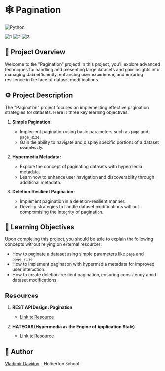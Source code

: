 # :spider_web: Pagination

![Python](https://img.shields.io/badge/Python-3.7-blue?style=for-the-badge&logo=python&logoColor=white)

![1](https://github.com/v-dav/holbertonschool-web_back_end/assets/115344057/bb8d9154-4c31-4941-b8d9-b40a2055cb8a)
![2](https://github.com/v-dav/holbertonschool-web_back_end/assets/115344057/ec639613-963a-40b7-8412-469f84140504)
![3](https://github.com/v-dav/holbertonschool-web_back_end/assets/115344057/0cc57c91-9e50-4704-bcc5-ee47d9e41eaa)


## 🧐 Project Overview

Welcome to the "Pagination" project! In this project, you'll explore advanced techniques for handling and presenting large datasets and gain insights into managing data efficiently, enhancing user experience, and ensuring resilience in the face of dataset modifications.

## ⚙️ Project Description

The "Pagination" project focuses on implementing effective pagination strategies for datasets. Here is three key learning objectives:

1. **Simple Pagination:**
   - Implement pagination using basic parameters such as `page` and `page_size`.
   - Gain the ability to navigate and display specific portions of a dataset seamlessly.

2. **Hypermedia Metadata:**
   - Explore the concept of paginating datasets with hypermedia metadata.
   - Learn how to enhance user navigation and discoverability through additional metadata.

3. **Deletion-Resilient Pagination:**
   - Implement pagination in a deletion-resilient manner.
   - Develop strategies to handle dataset modifications without compromising the integrity of pagination.

## 📖 Learning Objectives

Upon completing this project, you should be able to explain the following concepts without relying on external resources:

- How to paginate a dataset using simple parameters like `page` and `page_size`.
- How to implement pagination with hypermedia metadata for improved user interaction.
- How to create deletion-resilient pagination, ensuring consistency amid dataset modifications.

## Resources

1. **REST API Design: Pagination**
   - [Link to Resource](https://www.moesif.com/blog/technical/api-design/REST-API-Design-Filtering-Sorting-and-Pagination/#pagination)

2. **HATEOAS (Hypermedia as the Engine of Application State)**
   - [Link to Resource](https://en.wikipedia.org/wiki/HATEOAS)

##  🙇 Author

[Vladimir Davidov](https://github.com/v-dav) - Holberton School
